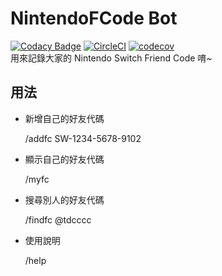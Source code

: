 # NintendoFCode Bot  

[![Codacy Badge](https://api.codacy.com/project/badge/Grade/bb6a01e4083d46008f304877f8a836b6)](https://www.codacy.com/manual/tasi788/NintendoFCdoe-Bot?utm_source=github.com&amp;utm_medium=referral&amp;utm_content=tasi788/NintendoFCdoe-Bot&amp;utm_campaign=Badge_Grade) 
[![CircleCI](https://circleci.com/gh/tasi788/NintendoFCode-Bot.svg?style=svg)](https://circleci.com/gh/tasi788/NintendoFCode-Bot) 
[![codecov](https://codecov.io/gh/tasi788/NintendoFCdoe-Bot/branch/master/graph/badge.svg)](https://codecov.io/gh/tasi788/NintendoFCdoe-Bot)   
用來記錄大家的 Nintendo Switch Friend Code 唷~  

## 用法  

* 新增自己的好友代碼  

  /addfc SW-1234-5678-9102 

* 顯示自己的好友代碼  

  /myfc

* 搜尋別人的好友代碼  

  /findfc @tdcccc 

* 使用說明  

  /help 

